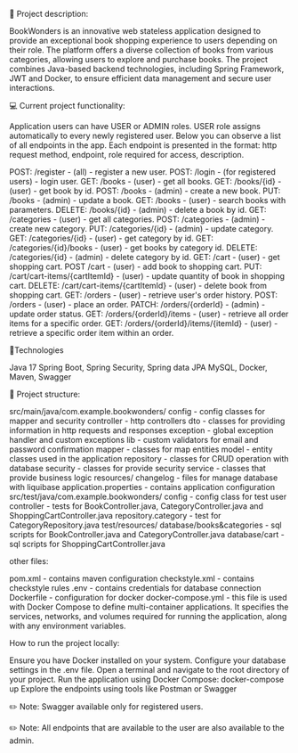📄 Project description:

BookWonders is an innovative web stateless application designed to provide an exceptional book shopping experience to users depending on their role. The platform offers a diverse collection of books from various categories, allowing users to explore and purchase books. The project combines Java-based backend technologies, including Spring Framework, JWT and Docker, to ensure efficient data management and secure user interactions.

💻 Current project functionality:

Application users can have USER or ADMIN roles. USER role assigns automatically to every newly registered user. Below you can observe a list of all endpoints in the app. Each endpoint is presented in the format: http request method, endpoint, role required for access, description.

POST: /register - (all) - register a new user.
POST: /login - (for registered users) - login user.
GET: /books - (user) - get all books.
GET: /books/{id} - (user) - get book by id.
POST: /books - (admin) - create a new book.
PUT: /books - (admin) - update a book.
GET: /books - (user) - search books with parameters.
DELETE: /books/{id} - (admin) - delete a book by id.
GET: /categories - (user) - get all categories.
POST: /categories - (admin) - create new category.
PUT: /categories/{id} - (admin) - update category.
GET: /categories/{id} - (user) - get category by id.
GET: /categories/{id}/books - (user) - get books by category id.
DELETE: /categories/{id} - (admin) - delete category by id.
GET: /cart - (user) - get shopping cart.
POST /cart - (user) - add book to shopping cart.
PUT: /cart/cart-items/{cartItemId} - (user) - update quantity of book in shopping cart.
DELETE: /cart/cart-items/{cartItemId} - (user) - delete book from shopping cart.
GET: /orders - (user) - retrieve user's order history.
POST: /orders - (user) - place an order.
PATCH: /orders/{orderId} - (admin) - update order status.
GET: /orders/{orderId}/items - (user) - retrieve all order items for a specific order.
GET: /orders/{orderId}/items/{itemId} - (user) - retrieve a specific order item within an order.

🔨Technologies

Java 17
Spring Boot, Spring Security, Spring data JPA
MySQL, Docker, Maven, Swagger

📂 Project structure:

src/main/java/com.example.bookwonders/
config - config classes for mapper and security
controller - http controllers
dto - classes for providing information in http requests and responses
exception - global exception handler and custom exceptions
lib - custom validators for email and password confirmation
mapper - classes for map entities
model - entity classes used in the application
repository - classes for CRUD operation with database
security - classes for provide security
service - classes that provide business logic
resources/
changelog - files for manage database with liquibase
application.properties - contains application configuration
src/test/java/com.example.bookwonders/
config - config class for test user
controller - tests for BookController.java, CategoryController.java and ShoppingCartController.java
repository.category - test for CategoryRepository.java
test/resources/
database/books&categories - sql scripts for BookController.java and CategoryController.java
database/cart - sql scripts for ShoppingCartController.java

other files:

pom.xml - contains maven configuration
checkstyle.xml - contains checkstyle rules
.env - contains credentials for database connection
Dockerfile - configuration for docker
docker-compose.yml - this file is used with Docker Compose to define multi-container applications. It specifies the services, networks, and volumes required for running the application, along with any environment variables.

How to run the project locally:

Ensure you have Docker installed on your system.
Configure your database settings in the .env file.
Open a terminal and navigate to the root directory of your project.
Run the application using Docker Compose: docker-compose up
Explore the endpoints using tools like Postman or Swagger

✏️ Note: Swagger available only for registered users.

✏️ Note: Аll endpoints that are available to the user are also available to the admin.

